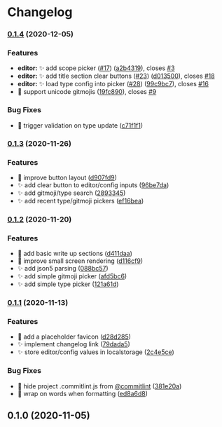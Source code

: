 # Changelog


### [0.1.4](https://github.com/j3ko/commit-composer/compare/v0.1.3...v0.1.4) (2020-12-05)


### Features

* **editor:** ✨ add scope picker ([#17](https://github.com/j3ko/commit-composer/issues/17)) ([a2b4319](https://github.com/j3ko/commit-composer/commit/a2b431913943c95c09e411c141a3146580d78521)), closes [#3](https://github.com/j3ko/commit-composer/issues/3)
* **editor:** ✨ add title section clear buttons ([#23](https://github.com/j3ko/commit-composer/issues/23)) ([d013500](https://github.com/j3ko/commit-composer/commit/d013500982cfcf5e89c14526ff939d3cc8ecc22b)), closes [#18](https://github.com/j3ko/commit-composer/issues/18)
* **editor:** ✨ load type config into picker ([#28](https://github.com/j3ko/commit-composer/issues/28)) ([99c9bc7](https://github.com/j3ko/commit-composer/commit/99c9bc77f5719b45e7b53acd68fa501ed0323f70)), closes [#16](https://github.com/j3ko/commit-composer/issues/16)
* 🎉 support unicode gitmojis ([19fc890](https://github.com/j3ko/commit-composer/commit/19fc890aedc7a4d48c7014fa14323f9cc19c3881)), closes [#9](https://github.com/j3ko/commit-composer/issues/9)


### Bug Fixes

* :bug: trigger validation on type update ([c71f1f1](https://github.com/j3ko/commit-composer/commit/c71f1f11b79e8573fea4619c9c340486ca76d1ad))

### [0.1.3](https://github.com/j3ko/commit-composer/compare/v0.1.2...v0.1.3) (2020-11-26)


### Features

* :lipstick: improve button layout ([d907fd9](https://github.com/j3ko/commit-composer/commit/d907fd92215df5e003346a29467ef91afb4903c9))
* :sparkles: add clear button to editor/config inputs ([96be7da](https://github.com/j3ko/commit-composer/commit/96be7da771d297e5d15f749998c7c445eebe4b4f))
* :sparkles: add gitmoji/type search ([2893345](https://github.com/j3ko/commit-composer/commit/28933453acce75d04b74514838783fed6d00fbb5))
* :sparkles: add recent type/gitmoji pickers ([ef16bea](https://github.com/j3ko/commit-composer/commit/ef16beaf5e379c974a492a1cca27a241360c8f96))

### [0.1.2](https://github.com/j3ko/commit-composer/compare/v0.1.1...v0.1.2) (2020-11-20)


### Features

* :construction: add basic write up sections ([d411daa](https://github.com/j3ko/commit-composer/commit/d411daa8c872a958e38f183296f272bc977c605b))
* :lipstick: improve small screen rendering ([d116cf9](https://github.com/j3ko/commit-composer/commit/d116cf95650a6b5ad7545915fe4e09b6e88c9711))
* :sparkles: add json5 parsing ([088bc57](https://github.com/j3ko/commit-composer/commit/088bc574b584ca4721c7e9eb88fd3a182fcddbf1))
* :sparkles: add simple gitmoji picker ([afd5bc6](https://github.com/j3ko/commit-composer/commit/afd5bc6b1e3f805e03350a6bca53e6e18cccc812))
* :sparkles: add simple type picker ([121a61d](https://github.com/j3ko/commit-composer/commit/121a61d052da610010b7ea32fc8a2fba8e33c072))

### [0.1.1](https://github.com/j3ko/commit-composer/compare/v0.1.0...v0.1.1) (2020-11-13)


### Features

* :lipstick: add a placeholder favicon ([d28d285](https://github.com/j3ko/commit-composer/commit/d28d285aa60d84e713261286b4b7bc0526bfecb5))
* :sparkles: implement changelog link ([79dada5](https://github.com/j3ko/commit-composer/commit/79dada5b23f87138367c169ed6d648b0e5f99469))
* :sparkles: store editor/config values in localstorage ([2c4e5ce](https://github.com/j3ko/commit-composer/commit/2c4e5ce73a5de6a3d9f7d9be6e902e39cd01cb06))


### Bug Fixes

* :bug: hide project .commitlint.js from [@commitlint](https://github.com/commitlint) ([381e20a](https://github.com/j3ko/commit-composer/commit/381e20ada69ed743704cd527f6f145fefc35ffbb))
* :bug: wrap on words when formatting ([ed8a6d8](https://github.com/j3ko/commit-composer/commit/ed8a6d81cc5cda2efebb3960d403320fb31cab7f))

## 0.1.0 (2020-11-05)
